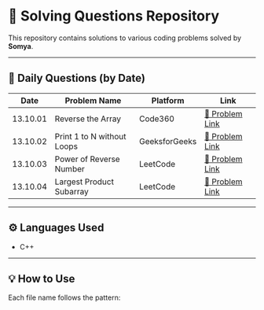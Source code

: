 # 🚀 Solving Questions Repository

This repository contains solutions to various coding problems solved by **Somya**.

---

## 🧮 Daily Questions (by Date)

| Date | Problem Name | Platform | Link |
|------|---------------|-----------|------|
| 13.10.01 | Reverse the Array | Code360 | [🔗 Problem Link](https://www.naukri.com/code360/problems/reverse-the-array_1262298) |
| 13.10.02 | Print 1 to N without Loops | GeeksforGeeks | [🔗 Problem Link](https://www.geeksforgeeks.org/problems/print-1-to-n-without-using-loops/) |
| 13.10.03 | Power of Reverse Number | LeetCode | [🔗 Problem Link](https://leetcode.com/) |
| 13.10.04 | Largest Product Subarray | LeetCode | [🔗 Problem Link](https://leetcode.com/problems/maximum-product-subarray/) |

---

## ⚙️ Languages Used
- C++

---

## 💡 How to Use
Each file name follows the pattern:
